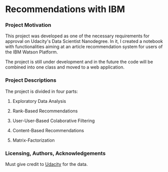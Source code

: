 # Recommendations with IBM


### Project Motivation

This project was developed as one of the necessary requirements for approval on Udacity's Data Scientist Nanodegree. In it, I created a notebook with functionalities aiming at an article recommendation system for users of the IBM Watson Platform.

The project is still under development and in the future the code will be combined into one class and moved to a web application.

### Project Descriptions

The project is divided in four parts:

 1. Exploratory Data Analysis
 
 2. Rank-Based Recommendations
 
 3. User-User-Based Colaborative Filtering
 
 4. Content-Based Recommendations
 
 5. Matrix-Factorization
     
 
 
### Licensing, Authors, Acknowledgements

Must give credit to [Udacity](https://www.udacity.com/) for the data.

